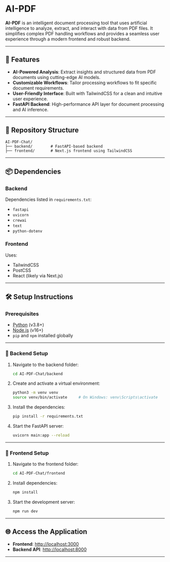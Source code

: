 

# AI-PDF

**AI-PDF** is an intelligent document processing tool that uses artificial intelligence to analyze, extract, and interact with data from PDF files. It simplifies complex PDF handling workflows and provides a seamless user experience through a modern frontend and robust backend.

---

## 🚀 Features

* **AI-Powered Analysis**: Extract insights and structured data from PDF documents using cutting-edge AI models.
* **Customizable Workflows**: Tailor processing workflows to fit specific document requirements.
* **User-Friendly Interface**: Built with TailwindCSS for a clean and intuitive user experience.
* **FastAPI Backend**: High-performance API layer for document processing and AI inference.

---

## 📁 Repository Structure

```
AI-PDF-Chat/
├── backend/        # FastAPI-based backend
├── frontend/       # Next.js frontend using TailwindCSS
```

---

## 📦 Dependencies

### Backend

Dependencies listed in `requirements.txt`:

* `fastapi`
* `uvicorn`
* `crewai`
* `text`
* `python-dotenv`

### Frontend

Uses:

* TailwindCSS
* PostCSS
* React (likely via Next.js)

---

## 🛠️ Setup Instructions

### Prerequisites

* [Python](https://www.python.org/downloads/) (v3.8+)
* [Node.js](https://nodejs.org/) (v16+)
* `pip` and `npm` installed globally

---

### 🔧 Backend Setup

1. Navigate to the backend folder:

   ```bash
   cd AI-PDF-Chat/backend
   ```

2. Create and activate a virtual environment:

   ```bash
   python3 -m venv venv
   source venv/bin/activate     # On Windows: venv\Scripts\activate
   ```

3. Install the dependencies:

   ```bash
   pip install -r requirements.txt
   ```

4. Start the FastAPI server:

   ```bash
   uvicorn main:app --reload
   ```

---

### 🎨 Frontend Setup

1. Navigate to the frontend folder:

   ```bash
   cd AI-PDF-Chat/frontend
   ```

2. Install dependencies:

   ```bash
   npm install
   ```

3. Start the development server:

   ```bash
   npm run dev
   ```

---

## 🌐 Access the Application

* **Frontend**: [http://localhost:3000](http://localhost:3000)
* **Backend API**: [http://localhost:8000](http://localhost:8000)

---

